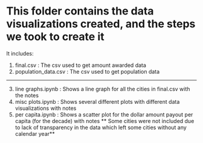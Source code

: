 # This folder contains the data visualizations created, and the steps we took to create it

It includes:

1. final.csv : The csv used to get amount awarded data
2. population_data.csv : The csv used to get population data 

---- 

3. line graphs.ipynb : Shows a line graph for all the cities in final.csv with the notes
4. misc plots.ipynb : Shows several different plots with different data visualizations with notes
5. per capita.ipynb : Shows a scatter plot for the dollar amount payout per capita (for the decade) with notes
** Some cities were not included due to lack of transparency in the data which left some cities without any calendar year**
